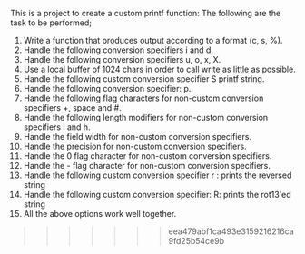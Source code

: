 This is a project to create a custom printf function: The following are the task to be performed;

1. Write a function that produces output according to a format (c, s, %).
2. Handle the following conversion specifiers i and d.
3. Handle the following conversion specifiers u, o, x, X.
4. Use a local buffer of 1024 chars in order to call write as little as possible.
5. Handle the following custom conversion specifier S printf string.
6. Handle the following conversion specifier: p.
7. Handle the following flag characters for non-custom conversion specifiers +, space and #.
8. Handle the following length modifiers for non-custom conversion specifiers l and h.
9. Handle the field width for non-custom conversion specifiers. 
10. Handle the precision for non-custom conversion specifiers. 
11. Handle the 0 flag character for non-custom conversion specifiers. 
12. Handle the - flag character for non-custom conversion specifiers. 
13. Handle the following custom conversion specifier r : prints the reversed string 
14. Handle the following custom conversion specifier: R: prints the rot13'ed string 
15. All the above options work well together.
>>>>>>> eea479abf1ca493e3159216216ca9fd25b54ce9b
